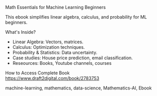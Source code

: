 Math Essentials for Machine Learning Beginners

This ebook simplifies linear algebra, calculus, and probability for ML beginners.

What's Inside?
- Linear Algebra: Vectors, matrices.
- Calculus: Optimization techniques.
- Probability & Statistics: Data uncertainty.
- Case studies: House price prediction, email classification.
- Reseources: Books, Youtube channels, courses

How to Access Complete Book
https://www.draft2digital.com/book/2783753

machine-learning, mathematics, data-science, Mathematics-AI, Ebook


